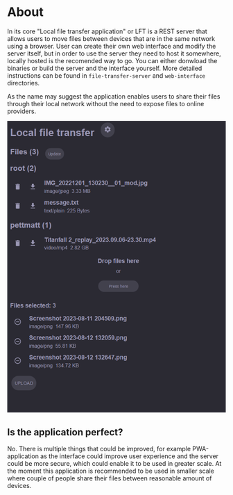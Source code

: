 # About

In its core "Local file transfer application" or LFT is a REST server that allows users to move files between devices that are in the same network using a browser. User can create their own web interface and modify the server itself, but in order to use the server they need to host it somewhere, locally hosted is the recomended way to go. You can either donwload the binaries or build the server and the interface yourself. More detailed instructions can be found in `file-transfer-server` and `web-interface` directories.

As the name may suggest the application enables users to share their files through their local network without the need to expose files to online providers. 

![image of the web interface](./_images/application-screenshot.png)

## Is the application perfect?

No. There is multiple things that could be improved, for example PWA-application as the interface could improve user experience and the server could be more secure, which could enable it to be used in greater scale. At the moment this application is recommended to be used in smaller scale where couple of people share their files between reasonable amount of devices.